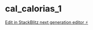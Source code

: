 # cal_calorias_1

[Edit in StackBlitz next generation editor ⚡️](https://stackblitz.com/~/github.com/AltrJG/cal_calorias_1)